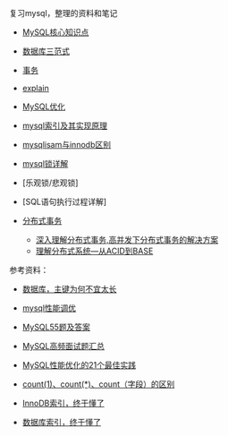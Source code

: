 复习mysql，整理的资料和笔记

- [MySQL核心知识点](https://juejin.cn/post/6844904127047139335)

- [数据库三范式](https://github.com/xuhl95/study-intervene/blob/main/Mysql/MySQL三范式.md)


- [事务](https://github.com/xuhl95/study-intervene/blob/main/Mysql/事务.md)

- [explain](https://www.cnblogs.com/songwenjie/p/9409852.html)


- [MySQL优化](https://github.com/xuhl95/study-intervene/blob/main/Mysql/MySQL%E4%BC%98%E5%8C%96.md)

- [mysql索引及其实现原理](https://cloud.tencent.com/developer/inventory/2509/article/1125452)

- [mysqlisam与innodb区别](https://github.com/xuhl95/study-intervene/blob/main/Mysql/myisam%E4%B8%8Einnodb%E5%8C%BA%E5%88%AB.md)

- [mysql锁详解](https://github.com/xuhl95/study-intervene/blob/main/Mysql/mysql锁详解.md)

- [乐观锁/悲观锁]

- [SQL语句执行过程详解]

- [分布式事务]() 
   - [深入理解分布式事务,高并发下分布式事务的解决方案](https://blog.csdn.net/mine_song/article/details/64118963)
   - [理解分布式系统—从ACID到BASE](https://blog.csdn.net/lemon89/article/details/53750464)

参考资料：

- [数据库，主键为何不宜太长](https://mp.weixin.qq.com/s?__biz=MjM5ODYxMDA5OQ==&mid=2651962826&idx=1&sn=dcfbf4e0aad03dbaabe2cbb6b790f476&chksm=bd2d08168a5a810038163bfa6486d324051f5fff31df702579fed41b68fb99762ea383e00fcb&scene=21)

- [mysql性能调优](https://cloud.tencent.com/developer/inventory/2509)

- [MySQL55题及答案](https://github.com/xuhl95/study-intervene/blob/main/Mysql/MySQL55题及答案.pdf)

- [MySQL高频面试题汇总](https://github.com/xuhl95/study-intervene/blob/main/MySQL高频面试题汇总.pdf)

- [MySQL性能优化的21个最佳实践](https://github.com/xuhl95/study-intervene/blob/main/MySQL性能优化的21个最佳实践.pdf)

- [count(1)、count(*)、count（字段）的区别](https://www.cnblogs.com/hider/p/11726690.html)

- [InnoDB索引，终于懂了](https://mp.weixin.qq.com/s/39XgTTC2VUVGq0EIlpb3WA)

- [数据库索引，终于懂了](https://mp.weixin.qq.com/s/0x5T-wbAoNVHkKTT61lIUQ)


